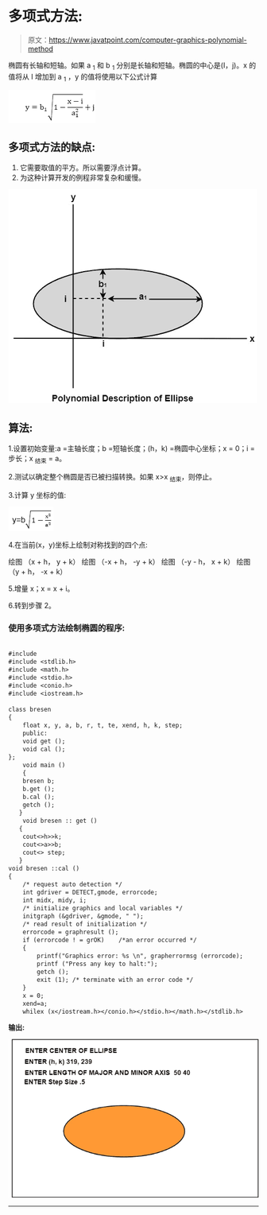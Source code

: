 # 多项式方法:

> 原文：<https://www.javatpoint.com/computer-graphics-polynomial-method>

椭圆有长轴和短轴。如果 a <sub>1</sub> 和 b <sub>1</sub> 分别是长轴和短轴。椭圆的中心是(I，j)。x 的值将从 I 增加到 a <sub>1</sub> ，y 的值将使用以下公式计算

![Polynomial Method](img/f6677eafbdb8228d276cb202d359f363.png)

## 多项式方法的缺点:

1.  它需要取值的平方。所以需要浮点计算。
2.  为这种计算开发的例程非常复杂和缓慢。

![Polynomial Method](img/f2eda1cc60a888a8d38758465f841504.png)

## 算法:

1.设置初始变量:a =主轴长度；b =短轴长度；(h，k) =椭圆中心坐标；x = 0；i =步长；x <sub>结束</sub> = a。

2.测试以确定整个椭圆是否已被扫描转换。如果 x>x <sub>结束</sub>，则停止。

3.计算 y 坐标的值:

![Polynomial Method](img/3031061df49004809b5b9a55f0788e5c.png)

4.在当前(x，y)坐标上绘制对称找到的四个点:

绘图 （x + h， y + k） 绘图 （-x + h， -y + k） 绘图 （-y - h， x + k） 绘图 （y + h， -x + k）

5.增量 x；x = x + i。

6.转到步骤 2。

### 使用多项式方法绘制椭圆的程序:

```

#include 
#include <stdlib.h>
#include <math.h>
#include <stdio.h>
#include <conio.h>
#include <iostream.h>

class bresen
{
	float x, y, a, b, r, t, te, xend, h, k, step;
	public:
	void get ();
	void cal ();
};
	void main ()
    {
	bresen b;
	b.get ();
	b.cal ();
	getch ();
   }
	void bresen :: get ()
   {
	cout<>h>>k;
	cout<>a>>b;
	cout<> step;
   }
void bresen ::cal ()
{
	/* request auto detection */
	int gdriver = DETECT,gmode, errorcode;
	int midx, midy, i;
	/* initialize graphics and local variables */
	initgraph (&gdriver, &gmode, " ");
	/* read result of initialization */
	errorcode = graphresult ();
	if (errorcode ! = grOK)    /*an error occurred */
	{
 		printf("Graphics error: %s \n", grapherrormsg (errorcode);
		printf ("Press any key to halt:");
		getch ();
		exit (1); /* terminate with an error code */
	}
	x = 0;
	xend=a;
	whilex (x</iostream.h></conio.h></stdio.h></math.h></stdlib.h>
```

**输出:**

![Polynomial Method](img/9da90ee4f6aafce40f87066261b74e17.png)

* * *